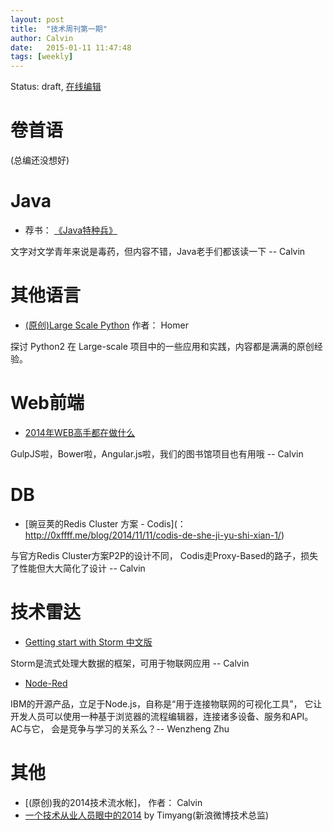 ```yaml
---
layout: post
title:  "技术周刊第一期"
author: Calvin
date:   2015-01-11 11:47:48
tags: [weekly]
---
```


Status: draft, [在线编辑](https://github.com/f5f6/f5f6.github.io/edit/master/_posts/2015-01-11-weekly-1.markdown)

# 卷首语

(总编还没想好)


# Java

* 荐书： [《Java特种兵》](http://book.douban.com/subject/25959139/)

文字对文学青年来说是毒药，但内容不错，Java老手们都该读一下 -- Calvin


# 其他语言

* [(原创)Large Scale Python](http://aclisp.github.io/jekyll/update/2014/12/29/large-scale-python-1.html)  作者： Homer

探讨 Python2 在 Large-scale 项目中的一些应用和实践，内容都是满满的原创经验。


# Web前端

* [2014年WEB高手都在做什么](http://yafeilee.me/blogs/54995f3a6c69342f6d100000)

GulpJS啦，Bower啦，Angular.js啦，我们的图书馆项目也有用哦  -- Calvin


# DB

* [豌豆荚的Redis Cluster 方案 - Codis](： http://0xffff.me/blog/2014/11/11/codis-de-she-ji-yu-shi-xian-1/)

与官方Redis Cluster方案P2P的设计不同， Codis走Proxy-Based的路子，损失了性能但大大简化了设计 -- Calvin


# 技术雷达

* [Getting start with Storm 中文版](http://ifeve.com/getting-started-with-stom-index/) 

Storm是流式处理大数据的框架，可用于物联网应用 -- Calvin

* [Node-Red](http://nodered.org/)

IBM的开源产品，立足于Node.js，自称是“用于连接物联网的可视化工具”， 它让开发人员可以使用一种基于浏览器的流程编辑器，连接诸多设备、服务和API。 AC与它， 会是竞争与学习的关系么？-- Wenzheng Zhu

# 其他

* [(原创)我的2014技术流水帐]， 作者： Calvin
* [一个技术从业人员眼中的2014](http://timyang.net/tao/thoughts-2014/) by Timyang(新浪微博技术总监)